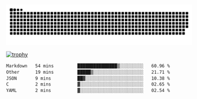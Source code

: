 ﻿<picture>
  <source media="(prefers-color-scheme: dark)" srcset="https://raw.githubusercontent.com/Ainavo/Ainavo/output/github-contribution-grid-snake-dark.svg">
  <source media="(prefers-color-scheme: light)" srcset="https://raw.githubusercontent.com/Ainavo/Ainavo/output/github-contribution-grid-snake.svg">
  <img alt="github contribution grid snake animation" src="https://raw.githubusercontent.com/Ainavo/Ainavo/output/github-contribution-grid-snake.svg">
</picture>

[![trophy](https://github-profile-trophy.vercel.app/?username=Ainavo)](https://github.com/ryo-ma/github-profile-trophy)

<!--START_SECTION:waka-->

```txt
Markdown   54 mins         ███████████████▒░░░░░░░░░   60.96 %
Other      19 mins         █████▒░░░░░░░░░░░░░░░░░░░   21.71 %
JSON       9 mins          ██▓░░░░░░░░░░░░░░░░░░░░░░   10.38 %
C          2 mins          ▓░░░░░░░░░░░░░░░░░░░░░░░░   02.65 %
YAML       2 mins          ▓░░░░░░░░░░░░░░░░░░░░░░░░   02.54 %
```

<!--END_SECTION:waka-->

